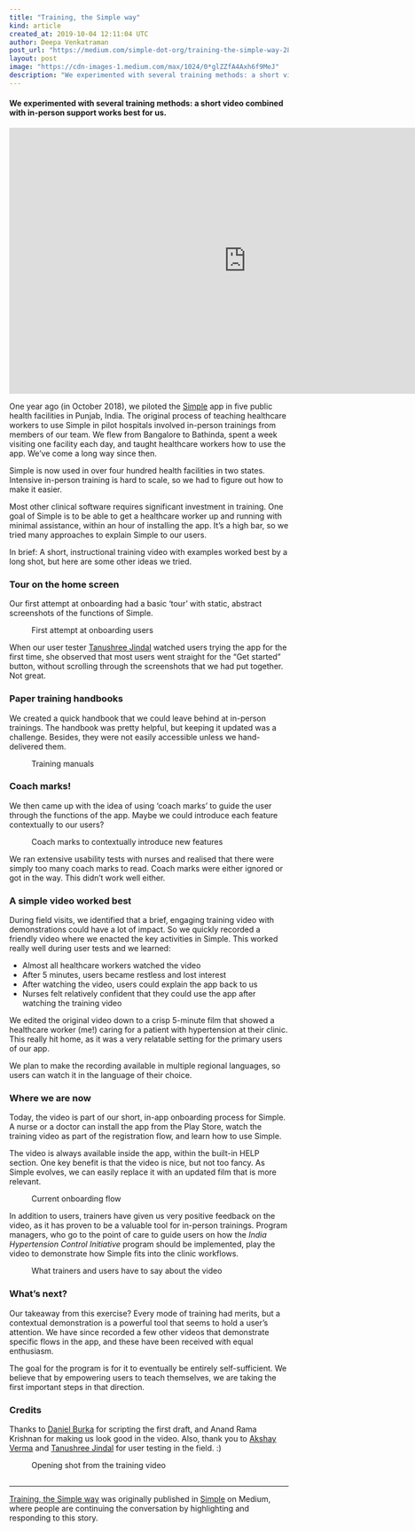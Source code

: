 ```yaml
---
title: "Training, the Simple way"
kind: article
created_at: 2019-10-04 12:11:04 UTC
author: Deepa Venkatraman
post_url: "https://medium.com/simple-dot-org/training-the-simple-way-285dc829be07?source=rss-35a7eb01f164------2"
layout: post
image: "https://cdn-images-1.medium.com/max/1024/0*glZZfA4Axh6f9MeJ"
description: "We experimented with several training methods: a short video combined with in-person support works best for us. One year ago (in October 2018), we piloted the Simple app in five public health facilities in Punjab, India. The original process of teaching healthcare workers to use Simple in pilot hospitals involved in-person trainings from members of our team. We flew from Bangalore to Bathinda, spent a week visiting one facility each day, and taught healthcare workers how to use the app. We’ve come a long way since then."
---
```

<h4>We experimented with several training methods: a short video combined with in-person support works best for us.</h4><iframe src="https://cdn.embedly.com/widgets/media.html?src=https%3A%2F%2Fwww.youtube.com%2Fembed%2FYO3D1paAuqU%3Ffeature%3Doembed&amp;url=http%3A%2F%2Fwww.youtube.com%2Fwatch%3Fv%3DYO3D1paAuqU&amp;image=https%3A%2F%2Fi.ytimg.com%2Fvi%2FYO3D1paAuqU%2Fhqdefault.jpg&amp;key=a19fcc184b9711e1b4764040d3dc5c07&amp;type=text%2Fhtml&amp;schema=youtube" width="854" height="480" frameborder="0" scrolling="no"><a href="https://medium.com/media/225e236f65dfb2007b0dbe1edb95e7fa/href">https://medium.com/media/225e236f65dfb2007b0dbe1edb95e7fa/href</a></iframe><p>One year ago (in October 2018), we piloted the <a href="https://www.simple.org/">Simple</a> app in five public health facilities in Punjab, India. The original process of teaching healthcare workers to use Simple in pilot hospitals involved in-person trainings from members of our team. We flew from Bangalore to Bathinda, spent a week visiting one facility each day, and taught healthcare workers how to use the app. We’ve come a long way since then.</p><p>Simple is now used in over four hundred health facilities in two states. Intensive in-person training is hard to scale, so we had to figure out how to make it easier.</p><p>Most other clinical software requires significant investment in training. One goal of Simple is to be able to get a healthcare worker up and running with minimal assistance, within an hour of installing the app. It’s a high bar, so we tried many approaches to explain Simple to our users.</p><p>In brief: A short, instructional training video with examples worked best by a long shot, but here are some other ideas we tried.</p><h3>Tour on the home screen</h3><p>Our first attempt at onboarding had a basic ‘tour’ with static, abstract screenshots of the functions of Simple.</p><figure><img alt="" src="https://cdn-images-1.medium.com/max/1024/0*uzaMzbmUSj8-oS1m" /><figcaption>First attempt at onboarding users</figcaption></figure><p>When our user tester <a href="https://medium.com/u/a9cfa752dc22">Tanushree Jindal</a> watched users trying the app for the first time, she observed that most users went straight for the “Get started” button, without scrolling through the screenshots that we had put together. Not great.</p><h3>Paper training handbooks</h3><p>We created a quick handbook that we could leave behind at in-person trainings. The handbook was pretty helpful, but keeping it updated was a challenge. Besides, they were not easily accessible unless we hand-delivered them.</p><figure><img alt="" src="https://cdn-images-1.medium.com/max/1024/0*glZZfA4Axh6f9MeJ" /><figcaption>Training manuals</figcaption></figure><h3>Coach marks!</h3><p>We then came up with the idea of using ‘coach marks’ to guide the user through the functions of the app. Maybe we could introduce each feature contextually to our users?</p><figure><img alt="" src="https://cdn-images-1.medium.com/max/1024/0*hjBQQWO16Sl0XeA5" /><figcaption>Coach marks to contextually introduce new features</figcaption></figure><p>We ran extensive usability tests with nurses and realised that there were simply too many coach marks to read. Coach marks were either ignored or got in the way. This didn’t work well either.</p><h3>A simple video worked best</h3><p>During field visits, we identified that a brief, engaging training video with demonstrations could have a lot of impact. So we quickly recorded a friendly video where we enacted the key activities in Simple. This worked really well during user tests and we learned:</p><ul><li>Almost all healthcare workers watched the video</li><li>After 5 minutes, users became restless and lost interest</li><li>After watching the video, users could explain the app back to us</li><li>Nurses felt relatively confident that they could use the app after watching the training video</li></ul><p>We edited the original video down to a crisp 5-minute film that showed a healthcare worker (me!) caring for a patient with hypertension at their clinic. This really hit home, as it was a very relatable setting for the primary users of our app.</p><p>We plan to make the recording available in multiple regional languages, so users can watch it in the language of their choice.</p><h3>Where we are now</h3><p>Today, the video is part of our short, in-app onboarding process for Simple. A nurse or a doctor can install the app from the Play Store, watch the training video as part of the registration flow, and learn how to use Simple.</p><p>The video is always available inside the app, within the built-in HELP section. One key benefit is that the video is nice, but not too fancy. As Simple evolves, we can easily replace it with an updated film that is more relevant.</p><figure><img alt="" src="https://cdn-images-1.medium.com/max/1024/0*fczU-96as5wZSdw5" /><figcaption>Current onboarding flow</figcaption></figure><p>In addition to users, trainers have given us very positive feedback on the video, as it has proven to be a valuable tool for in-person trainings. Program managers, who go to the point of care to guide users on how the <em>India Hypertension Control Initiative</em> program should be implemented, play the video to demonstrate how Simple fits into the clinic workflows.</p><figure><img alt="" src="https://cdn-images-1.medium.com/max/1024/1*tqdVAPvvNBb88SAIdnLOxw.png" /><figcaption>What trainers and users have to say about the video</figcaption></figure><h3>What’s next?</h3><p>Our takeaway from this exercise? Every mode of training had merits, but a contextual demonstration is a powerful tool that seems to hold a user’s attention. We have since recorded a few other videos that demonstrate specific flows in the app, and these have been received with equal enthusiasm.</p><p>The goal for the program is for it to eventually be entirely self-sufficient. We believe that by empowering users to teach themselves, we are taking the first important steps in that direction.</p><h3>Credits</h3><p>Thanks to <a href="https://medium.com/u/c6d7332a2978">Daniel Burka</a> for scripting the first draft, and Anand Rama Krishnan for making us look good in the video. Also, thank you to <a href="https://medium.com/u/22805490f4b4">Akshay Verma</a> and <a href="https://medium.com/u/a9cfa752dc22">Tanushree Jindal</a> for user testing in the field. :)</p><figure><img alt="" src="https://cdn-images-1.medium.com/max/1024/1*bnZtChVT62EdD3wtQBng9g.jpeg" /><figcaption>Opening shot from the training video</figcaption></figure><img src="https://medium.com/_/stat?event=post.clientViewed&referrerSource=full_rss&postId=285dc829be07" width="1" height="1" alt=""><hr><p><a href="https://medium.com/simple-dot-org/training-the-simple-way-285dc829be07">Training, the Simple way</a> was originally published in <a href="https://medium.com/simple-dot-org">Simple</a> on Medium, where people are continuing the conversation by highlighting and responding to this story.</p>
